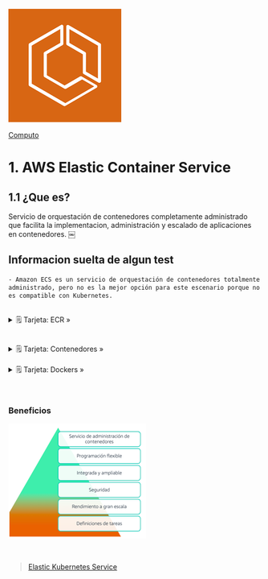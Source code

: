 ![Amazon Elastic Container Service](../../00_assets/Computo/ecs-logo.png)

[Computo](../../01-Computo/)

# 1. AWS Elastic Container Service

## 1.1 ¿Que es?

Servicio de orquestación de contenedores completamente administrado que facilita la implementacion, administración y escalado de aplicaciones en contenedores.
￼
## Informacion suelta de algun test

    - Amazon ECS es un servicio de orquestación de contenedores totalmente administrado, pero no es la mejor opción para este escenario porque no es compatible con Kubernetes.

<br>
<details>
    <summary>🗒 Tarjeta: ECR »</summary>

    | Info clave  |
    | ---- |
    | Despliegue de contenedores |

</details>
<br/>

<br>
<details>
    <summary>🗒 Tarjeta: Contenedores »</summary>

    | Definicion  |
    | ---- |
    | Un método de virtualización del SO - Una aplicación y sus dependencias, que se pueden ejecutar en procesos aislados de recursos. |
 </details>

<br>
    <details>
    <summary>🗒 Tarjeta: Dockers »</summary>

    | Definicion  |
    | ---- |
    | Es una plataforma de aplicaciones(SW) que se utiliza para crear, administrar y ejecutar contenedores (básicamente lo empaqueta - Docker permite a los desarrolladores e ingenieros crear, probar, implementar y ejecutar contenedores |
</details>
<br/>

<br/>

### Beneficios

![Beneficios ECS](../../00_assets/Computo/Beneficios-ecs.png)

<br/>

> [Elastic Kubernetes Service](./EKS.md)

<br/>
